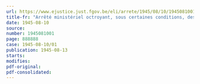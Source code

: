 ```yaml
---
url: https://www.ejustice.just.fgov.be/eli/arrete/1945/08/10/1945081001/justel
title-fr: "Arrêté ministériel octroyant, sous certaines conditions, des timbres de rations supplémentaires aux prisonniers de guerre et aux prisonniers politiques rentres de captivité et ayant déjà bénéficié des dispositions de l'arrêté ministériel du 25 avril 1945"
date: 1945-08-10
source:
number: 1945081001
page: 888888
case: 1945-08-10/01
publication: 1945-08-13
starts:
modifies:
pdf-original:
pdf-consolidated:
---
```


